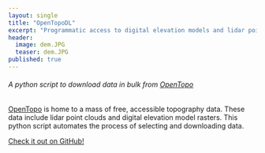 ```yaml
---
layout: single
title: "OpenTopoDL"
excerpt: "Programmatic access to digital elevation models and lidar point clouds from OpenTopo with Python."
header:
  image: dem.JPG
  teaser: dem.JPG
published: true
---
```


###### A python script to download data in bulk from [OpenTopo](http://opentopo.sdsc.edu)

[OpenTopo](http://opentopo.sdsc.edu) is home to a mass of free, accessible topography data.
These data include lidar point clouds and digital elevation model rasters.
This python script automates the process of selecting and downloading data.


[Check it out on GitHub!](https://github.com/earthlab/OpenTopoDL)
